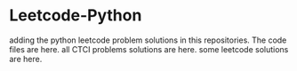 # Leetcode-Python
adding the python leetcode problem solutions in this repositories. 
The code files are here.
all CTCI problems solutions are here.
some leetcode solutions are here.



































































































































































































































































































































































































































































































































































































































































































































































